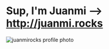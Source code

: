 # Sup, I'm Juanmi --> **http://juanmi.rocks**


![juanmirocks profile photo](https://twitter.com/juanmirocks/profile_image?size=original)
